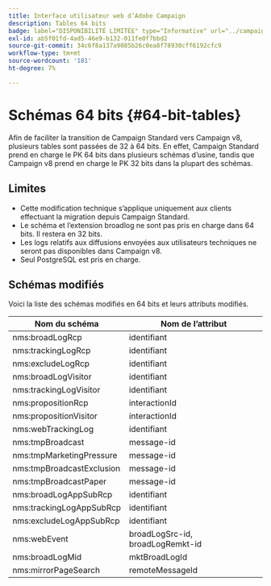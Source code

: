 ```yaml
---
title: Interface utilisateur web d’Adobe Campaign
description: Tables 64 bits
badge: label="DISPONIBILITÉ LIMITÉE" type="Informative" url="../campaign-standard-migration-home.md" tooltip="Limité aux utilisateurs migrés Campaign Standard"
exl-id: ab5f01fd-4ad5-46e9-b132-011fe0f7bbd2
source-git-commit: 34c6f8a137a9085b26c0ea8f78930cff6192cfc9
workflow-type: tm+mt
source-wordcount: '181'
ht-degree: 7%

---
```


# Schémas 64 bits {#64-bit-tables}

Afin de faciliter la transition de Campaign Standard vers Campaign v8, plusieurs tables sont passées de 32 à 64 bits. En effet, Campaign Standard prend en charge le PK 64 bits dans plusieurs schémas d’usine, tandis que Campaign v8 prend en charge le PK 32 bits dans la plupart des schémas.

## Limites

* Cette modification technique s’applique uniquement aux clients effectuant la migration depuis Campaign Standard.
* Le schéma et l’extension broadlog ne sont pas pris en charge dans 64 bits. Il restera en 32 bits.
* Les logs relatifs aux diffusions envoyées aux utilisateurs techniques ne seront pas disponibles dans Campaign v8.
* Seul PostgreSQL est pris en charge.

## Schémas modifiés

Voici la liste des schémas modifiés en 64 bits et leurs attributs modifiés.

| Nom du schéma | Nom de l’attribut |
|--- |--- |
| nms:broadLogRcp | identifiant |
| nms:trackingLogRcp | identifiant |
| nms:excludeLogRcp | identifiant |
| nms:broadLogVisitor | identifiant |
| nms:trackingLogVisitor | identifiant |
| nms:propositionRcp | interactionId |
| nms:propositionVisitor | interactionId |
| nms:webTrackingLog | identifiant |
| nms:tmpBroadcast | message-id |
| nms:tmpMarketingPressure | message-id |
| nms:tmpBroadcastExclusion | message-id |
| nms:tmpBroadcastPaper | message-id |
| nms:broadLogAppSubRcp | identifiant |
| nms:trackingLogAppSubRcp | identifiant |
| nms:excludeLogAppSubRcp | identifiant |
| nms:webEvent | broadLogSrc-id, broadLogRemkt-id |
| nms:broadLogMid | mktBroadLogId |
| nms:mirrorPageSearch | remoteMessageId |
